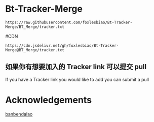 # Bt-Tracker-Merge
```
https://raw.githubusercontent.com/foxlesbiao/Bt-Tracker-Merge/BT_Merge/tracker.txt
```
#CDN
```
https://cdn.jsdelivr.net/gh/foxlesbiao/Bt-Tracker-Merge@BT_Merge/tracker.txt
```

## 如果你有想要加入的 Tracker link 可以提交 pull
If you have a Tracker link you would like to add you can submit a pull

# Acknowledgements
[banbendalao](https://github.com/banbendalao)

